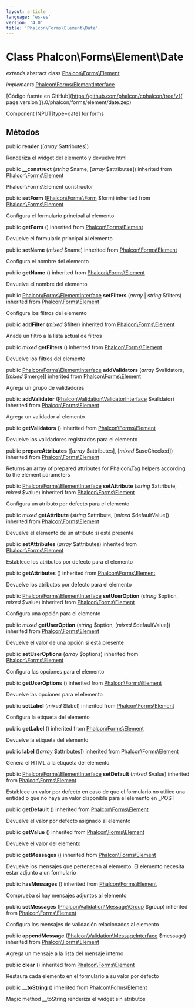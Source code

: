 ```yaml
---
layout: article
language: 'es-es'
version: '4.0'
title: 'Phalcon\Forms\Element\Date'
---
```

# Class **Phalcon\Forms\Element\Date**

*extends* abstract class [Phalcon\Forms\Element](Phalcon_Forms_Element)

*implements* [Phalcon\Forms\ElementInterface](Phalcon_Forms_ElementInterface)

[Código fuente en GitHub](https://github.com/phalcon/cphalcon/tree/v{{ page.version }}.0/phalcon/forms/element/date.zep)

Component INPUT[type=date] for forms

## Métodos

public **render** ([*array* $attributes])

Renderiza el widget del elemento y devuelve html

public **__construct** (*string* $name, [*array* $attributes]) inherited from [Phalcon\Forms\Element](Phalcon_Forms_Element)

Phalcon\Forms\Element constructor

public **setForm** ([Phalcon\Forms\Form](Phalcon_Forms_Form) $form) inherited from [Phalcon\Forms\Element](Phalcon_Forms_Element)

Configura el formulario principal al elemento

public **getForm** () inherited from [Phalcon\Forms\Element](Phalcon_Forms_Element)

Devuelve el formulario principal al elemento

public **setName** (*mixed* $name) inherited from [Phalcon\Forms\Element](Phalcon_Forms_Element)

Configura el nombre del elemento

public **getName** () inherited from [Phalcon\Forms\Element](Phalcon_Forms_Element)

Devuelve el nombre del elemento

public [Phalcon\Forms\ElementInterface](Phalcon_Forms_ElementInterface) **setFilters** (*array* | *string* $filters) inherited from [Phalcon\Forms\Element](Phalcon_Forms_Element)

Configura los filtros del elemento

public **addFilter** (*mixed* $filter) inherited from [Phalcon\Forms\Element](Phalcon_Forms_Element)

Añade un filtro a la lista actual de filtros

public *mixed* **getFilters** () inherited from [Phalcon\Forms\Element](Phalcon_Forms_Element)

Devuelve los filtros del elemento

public [Phalcon\Forms\ElementInterface](Phalcon_Forms_ElementInterface) **addValidators** (*array* $validators, [*mixed* $merge]) inherited from [Phalcon\Forms\Element](Phalcon_Forms_Element)

Agrega un grupo de validadores

public **addValidator** ([Phalcon\Validation\ValidatorInterface](Phalcon_Validation_ValidatorInterface) $validator) inherited from [Phalcon\Forms\Element](Phalcon_Forms_Element)

Agrega un validador al elemento

public **getValidators** () inherited from [Phalcon\Forms\Element](Phalcon_Forms_Element)

Devuelve los validadores registrados para el elemento

public **prepareAttributes** ([*array* $attributes], [*mixed* $useChecked]) inherited from [Phalcon\Forms\Element](Phalcon_Forms_Element)

Returns an array of prepared attributes for Phalcon\Tag helpers according to the element parameters

public [Phalcon\Forms\ElementInterface](Phalcon_Forms_ElementInterface) **setAttribute** (*string* $attribute, *mixed* $value) inherited from [Phalcon\Forms\Element](Phalcon_Forms_Element)

Configura un atributo por defecto para el elemento

public *mixed* **getAttribute** (*string* $attribute, [*mixed* $defaultValue]) inherited from [Phalcon\Forms\Element](Phalcon_Forms_Element)

Devuelve el elemento de un atributo si está presente

public **setAttributes** (*array* $attributes) inherited from [Phalcon\Forms\Element](Phalcon_Forms_Element)

Establece los atributos por defecto para el elemento

public **getAttributes** () inherited from [Phalcon\Forms\Element](Phalcon_Forms_Element)

Devuelve los atributos por defecto para el elemento

public [Phalcon\Forms\ElementInterface](Phalcon_Forms_ElementInterface) **setUserOption** (*string* $option, *mixed* $value) inherited from [Phalcon\Forms\Element](Phalcon_Forms_Element)

Configura una opción para el elemento

public *mixed* **getUserOption** (*string* $option, [*mixed* $defaultValue]) inherited from [Phalcon\Forms\Element](Phalcon_Forms_Element)

Devuelve el valor de una opción si está presente

public **setUserOptions** (*array* $options) inherited from [Phalcon\Forms\Element](Phalcon_Forms_Element)

Configura las opciones para el elemento

public **getUserOptions** () inherited from [Phalcon\Forms\Element](Phalcon_Forms_Element)

Devuelve las opciones para el elemento

public **setLabel** (*mixed* $label) inherited from [Phalcon\Forms\Element](Phalcon_Forms_Element)

Configura la etiqueta del elemento

public **getLabel** () inherited from [Phalcon\Forms\Element](Phalcon_Forms_Element)

Devuelve la etiqueta del elemento

public **label** ([*array* $attributes]) inherited from [Phalcon\Forms\Element](Phalcon_Forms_Element)

Genera el HTML a la etiqueta del elemento

public [Phalcon\Forms\ElementInterface](Phalcon_Forms_ElementInterface) **setDefault** (*mixed* $value) inherited from [Phalcon\Forms\Element](Phalcon_Forms_Element)

Establece un valor por defecto en caso de que el formulario no utilice una entidad o que no haya un valor disponible para el elemento en _POST

public **getDefault** () inherited from [Phalcon\Forms\Element](Phalcon_Forms_Element)

Devuelve el valor por defecto asignado al elemento

public **getValue** () inherited from [Phalcon\Forms\Element](Phalcon_Forms_Element)

Devuelve el valor del elemento

public **getMessages** () inherited from [Phalcon\Forms\Element](Phalcon_Forms_Element)

Devuelve los mensajes que pertenecen al elemento. El elemento necesita estar adjunto a un formulario

public **hasMessages** () inherited from [Phalcon\Forms\Element](Phalcon_Forms_Element)

Comprueba si hay mensajes adjuntos al elemento

public **setMessages** ([Phalcon\Validation\Message\Group](Phalcon_Validation_Message_Group) $group) inherited from [Phalcon\Forms\Element](Phalcon_Forms_Element)

Configura los mensajes de validación relacionados al elemento

public **appendMessage** ([Phalcon\Validation\MessageInterface](Phalcon_Validation_MessageInterface) $message) inherited from [Phalcon\Forms\Element](Phalcon_Forms_Element)

Agrega un mensaje a la lista del mensaje interno

public **clear** () inherited from [Phalcon\Forms\Element](Phalcon_Forms_Element)

Restaura cada elemento en el formulario a su valor por defecto

public **__toString** () inherited from [Phalcon\Forms\Element](Phalcon_Forms_Element)

Magic method __toString renderiza el widget sin atributos